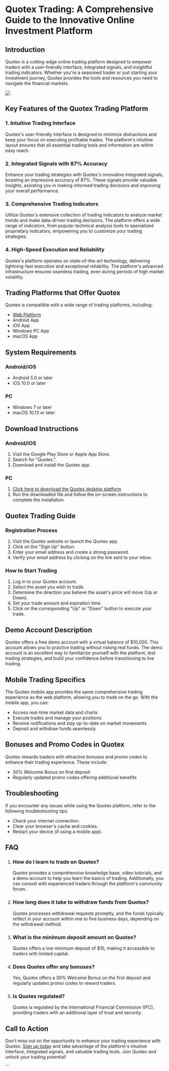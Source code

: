 # Quotex Trading: A Comprehensive Guide to the Innovative Online Investment Platform

## Introduction

Quotex is a cutting-edge online trading platform designed to empower
traders with a user-friendly interface, integrated signals, and
insightful trading indicators. Whether you\'re a seasoned trader or just
starting your investment journey, Quotex provides the tools and
resources you need to navigate the financial markets.

[![](https://static.quotex.io/files/5_en/300_250.jpg)](https://traff.sbs/brokerqxsignupf)

## Key Features of the Quotex Trading Platform

### 1. Intuitive Trading Interface

Quotex\'s user-friendly interface is designed to minimize distractions
and keep your focus on executing profitable trades. The platform\'s
intuitive layout ensures that all essential trading tools and
information are within easy reach.

### 2. Integrated Signals with 87% Accuracy

Enhance your trading strategies with Quotex\'s innovative integrated
signals, boasting an impressive accuracy of 87%. These signals provide
valuable insights, assisting you in making informed trading decisions
and improving your overall performance.

### 3. Comprehensive Trading Indicators

Utilize Quotex\'s extensive collection of trading indicators to analyze
market trends and make data-driven trading decisions. The platform
offers a wide range of indicators, from popular technical analysis tools
to specialized proprietary indicators, empowering you to customize your
trading strategies.

### 4. High-Speed Execution and Reliability

Quotex\'s platform operates on state-of-the-art technology, delivering
lightning-fast execution and exceptional reliability. The platform\'s
advanced infrastructure ensures seamless trading, even during periods of
high market volatility.

## Trading Platforms that Offer Quotex

Quotex is compatible with a wide range of trading platforms, including:

-   [Web Platform](\%22https://traff.sbs/quotexonelink\%22)
-   Android App
-   iOS App
-   Windows PC App
-   macOS App

## System Requirements

### Android/iOS

-   Android 5.0 or later
-   iOS 10.0 or later

### PC

-   Windows 7 or later
-   macOS 10.13 or later

## Download Instructions

### Android/iOS

1.  Visit the Google Play Store or Apple App Store.
2.  Search for "Quotex.".
3.  Download and install the Quotex app.

### PC

1.  [Click here to download the Quotex desktop
    platform](\%22https://traff.sbs/quotexonelink\%22)
2.  Run the downloaded file and follow the on-screen instructions to
    complete the installation.

## Quotex Trading Guide

### Registration Process

1.  Visit the Quotex website or launch the Quotex app.
2.  Click on the "Sign Up" button.
3.  Enter your email address and create a strong password.
4.  Verify your email address by clicking on the link sent to your
    inbox.

### How to Start Trading

1.  Log in to your Quotex account.
2.  Select the asset you wish to trade.
3.  Determine the direction you believe the asset\'s price will move (Up
    or Down).
4.  Set your trade amount and expiration time.
5.  Click on the corresponding "Up" or "Down" button to
    execute your trade.

## Demo Account Description

Quotex offers a free demo account with a virtual balance of \$10,000.
This account allows you to practice trading without risking real funds.
The demo account is an excellent way to familiarize yourself with the
platform, test trading strategies, and build your confidence before
transitioning to live trading.

## Mobile Trading Specifics

The Quotex mobile app provides the same comprehensive trading experience
as the web platform, allowing you to trade on the go. With the mobile
app, you can:

-   Access real-time market data and charts
-   Execute trades and manage your positions
-   Receive notifications and stay up-to-date on market movements
-   Deposit and withdraw funds seamlessly

## Bonuses and Promo Codes in Quotex

Quotex rewards traders with attractive bonuses and promo codes to
enhance their trading experience. These include:

-   30% Welcome Bonus on first deposit
-   Regularly updated promo codes offering additional benefits

## Troubleshooting

If you encounter any issues while using the Quotex platform, refer to
the following troubleshooting tips:

-   Check your internet connection.
-   Clear your browser\'s cache and cookies.
-   Restart your device (if using a mobile app).

## FAQ

1.  ### How do I learn to trade on Quotex?

    Quotex provides a comprehensive knowledge base, video tutorials, and
    a demo account to help you learn the basics of trading.
    Additionally, you can consult with experienced traders through the
    platform\'s community forum.

2.  ### How long does it take to withdraw funds from Quotex?

    Quotex processes withdrawal requests promptly, and the funds
    typically reflect in your account within one to five business days,
    depending on the withdrawal method.

3.  ### What is the minimum deposit amount on Quotex?

    Quotex offers a low minimum deposit of \$10, making it accessible to
    traders with limited capital.

4.  ### Does Quotex offer any bonuses?

    Yes, Quotex offers a 30% Welcome Bonus on the first deposit and
    regularly updates promo codes to reward traders.

5.  ### Is Quotex regulated?

    Quotex is regulated by the International Financial Commission (IFC),
    providing traders with an additional layer of trust and security.

## Call to Action

Don\'t miss out on the opportunity to enhance your trading experience
with Quotex. [Sign up today](\%22https://traff.sbs/quotexonelink\%22)
and take advantage of the platform\'s intuitive interface, integrated
signals, and valuable trading tools. Join Quotex and unlock your trading
potential!

\`\`\`

